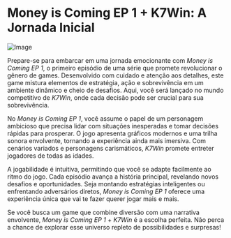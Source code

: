 # Money is Coming EP 1 + K7Win: A Jornada Inicial

![Image](https://github.com/user-attachments/assets/b9de9dee-b60e-46a0-9e49-3c6ca594ed6f)

Prepare-se para embarcar em uma jornada emocionante com *Money is Coming EP 1*, o primeiro episódio de uma série que promete revolucionar o gênero de games. Desenvolvido com cuidado e atenção aos detalhes, este game mistura elementos de estratégia, ação e sobrevivência em um ambiente dinâmico e cheio de desafios. Aqui, você será lançado no mundo competitivo de *K7Win*, onde cada decisão pode ser crucial para sua sobrevivência.

No *Money is Coming EP 1*, você assume o papel de um personagem ambicioso que precisa lidar com situações inesperadas e tomar decisões rápidas para prosperar. O jogo apresenta gráficos modernos e uma trilha sonora envolvente, tornando a experiência ainda mais imersiva. Com cenários variados e personagens carismáticos, *K7Win* promete entreter jogadores de todas as idades.

A jogabilidade é intuitiva, permitindo que você se adapte facilmente ao ritmo do jogo. Cada episódio avança a história principal, revelando novos desafios e oportunidades. Seja montando estratégias inteligentes ou enfrentando adversários diretos, *Money is Coming EP 1* oferece uma experiência única que vai te fazer querer jogar mais e mais.

Se você busca um game que combine diversão com uma narrativa envolvente, *Money is Coming EP 1* + *K7Win* é a escolha perfeita. Não perca a chance de explorar esse universo repleto de possibilidades e surpresas!